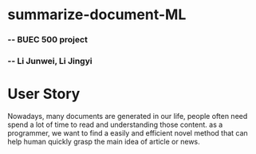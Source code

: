 # summarize-document-ML
### -- BUEC 500 project  
### -- Li Junwei, Li Jingyi 
# User Story 
Nowadays, many documents are generated in our life, people often need spend a lot of time to read and understanding those content. as a programmer, we want to find a easily and efficient novel method that can help human quickly grasp the main idea of article or news. 

